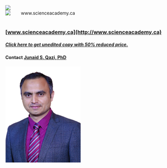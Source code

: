 <a href='https://leanpub.com/data-science-from-scratch'>
<p align="center">
  <img src="Book_Cover_Final.png" width="365" align="left">
</p>
</a>


<a href='http://www.scienceacademy.ca'>
  <p align="center">
    <img src="http://scienceacademy.ca/wp-content/uploads/2018/12/Logo_SA.png" width="250" align="left" title="www.scienceacademy.ca">
  </p>
</a>
<br><br><br>

### [www.scienceacademy.ca](http://www.scienceacademy.ca)
##### [Click here to get unedited copy with 50% reduced price.](https://leanpub.com/data-science-from-scratch)

#### Contact [Junaid S. Qazi, PhD](https://www.linkedin.com/in/jqazi/)

<p align="center">
  <img src="Qazi.png" width="235" align="left">
</p>
